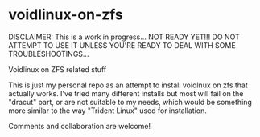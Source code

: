 # voidlinux-on-zfs
DISCLAIMER: This is a work in progress... NOT READY YET!!!
DO NOT ATTEMPT TO USE IT UNLESS YOU'RE READY TO DEAL WITH SOME TROUBLESHOOTINGS...


Voidlinux on ZFS related stuff


This is just my personal repo as an attempt to install voidlnux on zfs that actually works. I've tried many different installs but most will fail on the "dracut" part, or are not suitable to my needs, which would be something more similar to the way "Trident Linux" used for installation.

Comments and collaboration are welcome!
